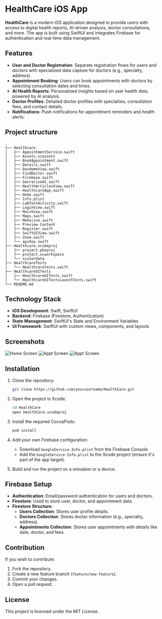 # HealthCare iOS App

**HealthCare** is a modern iOS application designed to provide users with access to digital health reports, AI-driven analysis, doctor consultations, and more. The app is built using SwiftUI and integrates Firebase for authentication and real-time data management.

## Features

- **User and Doctor Registration**: Separate registration flows for users and doctors with specialized data capture for doctors (e.g., specialty, address).
- **Appointment Booking**: Users can book appointments with doctors by selecting consultation dates and times.
- **AI Health Reports**: Personalized insights based on user health data, powered by AI analysis.
- **Doctor Profiles**: Detailed doctor profiles with specialties, consultation fees, and contact details.
- **Notifications**: Push notifications for appointment reminders and health alerts.
  
## Project structure

```
.
├── Healthcare
│   ├── AppointmentService.swift
│   ├── Assets.xcassets
│   ├── BookAppointment.swift
│   ├── Details.swift
│   ├── DocHomeView.swift
│   ├── FindDoctor.swift
│   ├── Firebase.swift
│   ├── GenrativeAI.swift
│   ├── HealthArticlesView.swift
│   ├── HealthcareApp.swift
│   ├── Home.swift
│   ├── Info.plist
│   ├── LabTestActivity.swift
│   ├── LoginView.swift
│   ├── MainView.swift
│   ├── Maps.swift
│   ├── Medicine.swift
│   ├── Preview Content
│   ├── Register.swift
│   ├── SwiftUIView.swift
│   ├── Zoom.swift
│   └── apiKey.swift
├── Healthcare.xcodeproj
│   ├── project.pbxproj
│   ├── project.xcworkspace
│   └── xcuserdata
├── HealthcareTests
│   └── HealthcareTests.swift
├── HealthcareUITests
│   ├── HealthcareUITests.swift
│   └── HealthcareUITestsLaunchTests.swift
└── README.md
```



## Technology Stack

- **iOS Development**: Swift, SwiftUI
- **Backend**: Firebase (Firestore, Authentication)
- **State Management**: SwiftUI's State and Environment Variables
- **UI Framework**: SwiftUI with custom views, components, and layouts


## Screenshots

![Home Screen](https://github.com/Himanshu-00/Healthcare/images/Home.png)
![Appt Screen](https://github.com/Himanshu-00/Healthcare/images/upcoming.png)
![Appt Screen](https://github.com/Himanshu-00/Healthcare/images/profile.png)


## Installation

1. Clone the repository:

    ```bash
    git clone https://github.com/yourusername/HealthCare.git
    ```

2. Open the project in Xcode:

    ```bash
    cd HealthCare
    open HealthCare.xcodeproj
    ```

3. Install the required CocoaPods:

    ```bash
    pod install
    ```

4. Add your own Firebase configuration:

    - Download `GoogleService-Info.plist` from the Firebase Console.
    - Add the `GoogleService-Info.plist` to the Xcode project (ensure it's part of the app target).

5. Build and run the project on a simulator or a device.

## Firebase Setup

- **Authentication**: Email/password authentication for users and doctors.
- **Firestore**: Used to store user, doctor, and appointment data.
- **Firestore Structure**:
    - **Users Collection**: Stores user profile details.
    - **Doctors Collection**: Stores doctor information (e.g., specialty, address).
    - **Appointments Collection**: Stores user appointments with details like date, doctor, and fees.

## Contribution

If you wish to contribute:

1. Fork the repository.
2. Create a new feature branch (`feature/new-feature`).
3. Commit your changes.
4. Open a pull request.

## License

This project is licensed under the MIT License.
